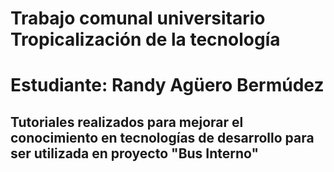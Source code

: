 # Trabajo comunal universitario Tropicalización de la tecnología
# Estudiante: Randy Agüero Bermúdez  
## Tutoriales realizados para mejorar el conocimiento en tecnologías de desarrollo para ser utilizada en proyecto "Bus Interno"


